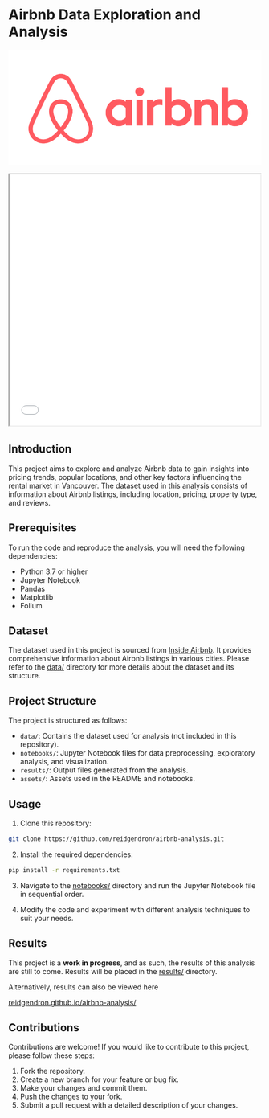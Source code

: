 # Airbnb Data Exploration and Analysis

![Airbnb Logo](assets/airbnb.png)

<iframe src="index.html" height="500" width="500"></iframe>

## Introduction

This project aims to explore and analyze Airbnb data to gain insights into pricing trends, popular locations, and other key factors influencing the rental market in Vancouver. The dataset used in this analysis consists of information about Airbnb listings, including location, pricing, property type, and reviews.

## Prerequisites

To run the code and reproduce the analysis, you will need the following dependencies:

- Python 3.7 or higher
- Jupyter Notebook
- Pandas
- Matplotlib
- Folium

## Dataset

The dataset used in this project is sourced from [Inside Airbnb](http://insideairbnb.com/). It provides comprehensive information about Airbnb listings in various cities. Please refer to the [data/](data/) directory for more details about the dataset and its structure.

## Project Structure

The project is structured as follows:

- `data/`: Contains the dataset used for analysis (not included in this repository).
- `notebooks/`: Jupyter Notebook files for data preprocessing, exploratory analysis, and visualization.
- `results/`: Output files generated from the analysis.
- `assets/`: Assets used in the README and notebooks.

## Usage

1. Clone this repository:

```bash
git clone https://github.com/reidgendron/airbnb-analysis.git
```

2. Install the required dependencies:
```bash
pip install -r requirements.txt
````

3. Navigate to the [notebooks/](notebooks/) directory and run the Jupyter Notebook file in sequential order.

4. Modify the code and experiment with different analysis techniques to suit your needs.

## Results

This project is a **work in progress**, and as such, the results of this analysis are still to come. Results will be placed in the [results/](results/) directory.

Alternatively, results can also be viewed here

[reidgendron.github.io/airbnb-analysis/](https://reidgendron.github.io/airbnb-analysis/)

## Contributions

Contributions are welcome! If you would like to contribute to this project, please follow these steps:

1. Fork the repository.
2. Create a new branch for your feature or bug fix.
3. Make your changes and commit them.
4. Push the changes to your fork.
5. Submit a pull request with a detailed description of your changes.
